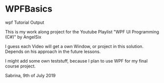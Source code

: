 # WPFBasics
wpf Tutorial Output

This is my work along project for the Youtube Playlist "WPF UI Programming (C#)" by AngelSix

I guess each Video will get a own Window, or project in this solution. Depends on his approach in the future lessons.

I might add some own teststuff, because I plan to use WPF for my final course project.

Sabrina, 9th of July 2019
